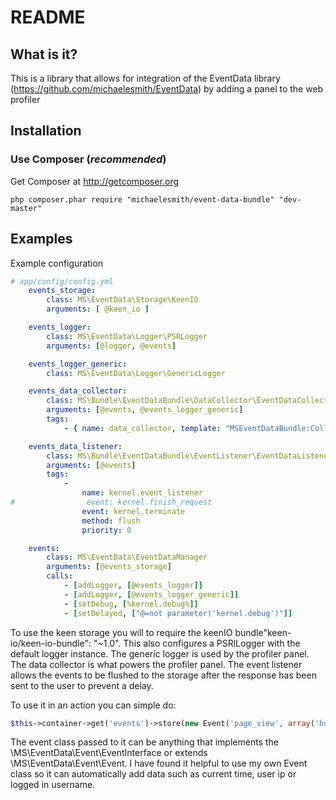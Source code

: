 README
======

What is it?
-------------------

This is a library that allows for integration of the EventData library (https://github.com/michaelesmith/EventData) by adding a panel to the web profiler

Installation
------------

### Use Composer (*recommended*)

Get Composer at http://getcomposer.org

    php composer.phar require "michaelesmith/event-data-bundle" "dev-master"

Examples
--------

Example configuration

```yaml
# app/config/config.yml
    events_storage:
        class: MS\EventData\Storage\KeenIO
        arguments: [ @keen_io ]

    events_logger:
        class: MS\EventData\Logger\PSRLogger
        arguments: [@logger, @events]

    events_logger_generic:
        class: MS\EventData\Logger\GenericLogger

    events_data_collector:
        class: MS\Bundle\EventDataBundle\DataCollector\EventDataCollector
        arguments: [@events, @events_logger_generic]
        tags:
            - { name: data_collector, template: "MSEventDataBundle:Collector:events", id: "event_data" }

    events_data_listener:
        class: MS\Bundle\EventDataBundle\EventListener\EventDataListener
        arguments: [@events]
        tags:
            -
                name: kernel.event_listener
#                event: kernel.finish_request
                event: kernel.terminate
                method: flush
                priority: 0

    events:
        class: MS\EventData\EventDataManager
        arguments: [@events_storage]
        calls:
            - [addLogger, [@events_logger]]
            - [addLogger, [@events_logger_generic]]
            - [setDebug, [%kernel.debug%]]
            - [setDelayed, ["@=not parameter('kernel.debug')"]]
```

To use the keen storage you will to require the keenIO bundle"keen-io/keen-io-bundle": "~1.0". This also configures a PSRlLogger with the default logger instance. The generic logger is used by the profiler panel. The data collector is what powers the profiler panel. The event listener allows the events to be flushed to the storage after the response has been sent to the user to prevent a delay.

To use it in an action you can simple do:

```php
$this->container->get('events')->store(new Event('page_view', array('homepage')));
```

The event class passed to it can be anything that implements the \MS\EventData\Event\EventInterface or extends \MS\EventData\Event\Event. I have found it helpful to use my own Event class so it can automatically add data such as current time, user ip or logged in username.
